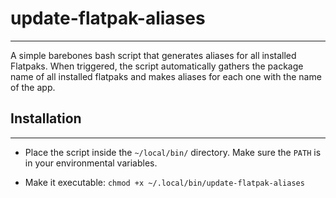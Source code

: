 # update-flatpak-aliases
---
A simple barebones bash script that generates aliases for all installed Flatpaks. When triggered, the script automatically gathers the package name of all installed flatpaks and makes aliases for each one with the name of the app.

## Installation 
---
- Place the script inside the `~/local/bin/` directory. Make sure the `PATH` is in your environmental variables.

- Make it executable:
```chmod +x ~/.local/bin/update-flatpak-aliases```
